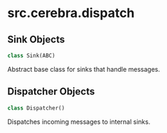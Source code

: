 <a id="src.cerebra.dispatch"></a>

# src.cerebra.dispatch

<a id="src.cerebra.dispatch.Sink"></a>

## Sink Objects

```python
class Sink(ABC)
```

Abstract base class for sinks that handle messages.

<a id="src.cerebra.dispatch.Dispatcher"></a>

## Dispatcher Objects

```python
class Dispatcher()
```

Dispatches incoming messages to internal sinks.


